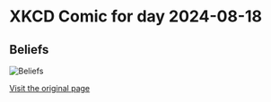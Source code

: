 
# XKCD Comic for day 2024-08-18

## Beliefs

![Beliefs](https://imgs.xkcd.com/comics/beliefs.jpg "Scientists are also sexy, let's not forget that.")

[Visit the original page](https://xkcd.com/154/)
